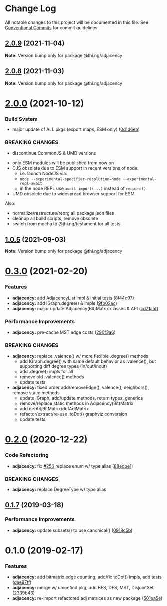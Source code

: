 # Change Log

All notable changes to this project will be documented in this file.
See [Conventional Commits](https://conventionalcommits.org) for commit guidelines.

## [2.0.9](https://github.com/thi-ng/umbrella/compare/@thi.ng/adjacency@2.0.8...@thi.ng/adjacency@2.0.9) (2021-11-04)

**Note:** Version bump only for package @thi.ng/adjacency





## [2.0.8](https://github.com/thi-ng/umbrella/compare/@thi.ng/adjacency@2.0.7...@thi.ng/adjacency@2.0.8) (2021-11-03)

**Note:** Version bump only for package @thi.ng/adjacency





# [2.0.0](https://github.com/thi-ng/umbrella/compare/@thi.ng/adjacency@1.0.5...@thi.ng/adjacency@2.0.0) (2021-10-12)


### Build System

* major update of ALL pkgs (export maps, ESM only) ([0d1d6ea](https://github.com/thi-ng/umbrella/commit/0d1d6ea9fab2a645d6c5f2bf2591459b939c09b6))


### BREAKING CHANGES

* discontinue CommonJS & UMD versions

- only ESM modules will be published from now on
- CJS obsolete due to ESM support in recent versions of node:
  - i.e. launch NodeJS via:
  - `node --experimental-specifier-resolution=node --experimental-repl-await`
  - in the node REPL use `await import(...)` instead of `require()`
- UMD obsolete due to widespread browser support for ESM

Also:
- normalize/restructure/reorg all package.json files
- cleanup all build scripts, remove obsolete
- switch from mocha to @thi.ng/testament for all tests






##  [1.0.5](https://github.com/thi-ng/umbrella/compare/@thi.ng/adjacency@1.0.4...@thi.ng/adjacency@1.0.5) (2021-09-03)

**Note:** Version bump only for package @thi.ng/adjacency

#  [0.3.0](https://github.com/thi-ng/umbrella/compare/@thi.ng/adjacency@0.2.6...@thi.ng/adjacency@0.3.0) (2021-02-20)

###  Features

- **adjacency:** add AdjacencyList impl & initial tests ([8f44c97](https://github.com/thi-ng/umbrella/commit/8f44c9762c0856a9b96e4548d2386eca6dcbf397))
- **adjacency:** add IGraph.degree() & impls ([9fb02ac](https://github.com/thi-ng/umbrella/commit/9fb02ac7467785a0802c544cbc3100d6ac52fb87))
- **adjacency:** major update Adjacency(Bit)Matrix classes & API ([cd71a5f](https://github.com/thi-ng/umbrella/commit/cd71a5fca3b2d8525c5b1c6e9032e55e39fea2dd))

###  Performance Improvements

- **adjacency:** pre-cache MST edge costs ([290f3a6](https://github.com/thi-ng/umbrella/commit/290f3a6e1f9d71ddf3bb33f4bc6e9552896903a9))

###  BREAKING CHANGES

- **adjacency:** replace .valence() w/ more flexible .degree() methods
    - add IGraph.degree() with same default behavior as .valence(),   but supporting diff degree types (in/out/inout)
    - add .degree() impls for all
    - remove old .valence() methods
    - update tests
- **adjacency:** fixed order add/removeEdge(), valence(), neighbors(), remove static methods
    - update IGraph, add/update methods, return types, generics
    - remove/replace static methods in Adjacency(Bit)Matrix
    - add defAdjBitMatrix/defAdjMatrix
    - refactor/extract/re-use .toDot() graphviz conversion
    - update tests

#  [0.2.0](https://github.com/thi-ng/umbrella/compare/@thi.ng/adjacency@0.1.67...@thi.ng/adjacency@0.2.0) (2020-12-22)

###  Code Refactoring

- **adjacency:** fix [#256](https://github.com/thi-ng/umbrella/issues/256) replace enum w/ type alias ([88edbe1](https://github.com/thi-ng/umbrella/commit/88edbe10ffe9ceb9f5e8494c9a60b8067a7d57d1))

###  BREAKING CHANGES

- **adjacency:** replace DegreeType w/ type alias

##  [0.1.7](https://github.com/thi-ng/umbrella/compare/@thi.ng/adjacency@0.1.6...@thi.ng/adjacency@0.1.7) (2019-03-18)

###  Performance Improvements

- **adjacency:** update subsets() to use canonical() ([0918c5b](https://github.com/thi-ng/umbrella/commit/0918c5b))

#  0.1.0 (2019-02-17)

###  Features

- **adjacency:** add bitmatrix edge counting, add/fix toDot() impls, add tests ([dae97ff](https://github.com/thi-ng/umbrella/commit/dae97ff))
- **adjacency:** merge w/ unionfind pkg, add BFS, DFS, MST, DisjointSet ([2339b43](https://github.com/thi-ng/umbrella/commit/2339b43))
- **adjacency:** re-import refactored adj matrices as new package ([501ea5e](https://github.com/thi-ng/umbrella/commit/501ea5e))
